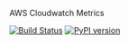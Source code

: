 AWS Cloudwatch Metrics 

[![Build Status](https://travis-ci.com/random1st/cloudwatch-metrics.svg?branch=master)](https://travis-ci.com/random1st/cloudwatch-metrics)
[![PyPI version](https://badge.fury.io/py/cloudwatch-metrics.svg)](https://badge.fury.io/py/cloudwatch-metrics)